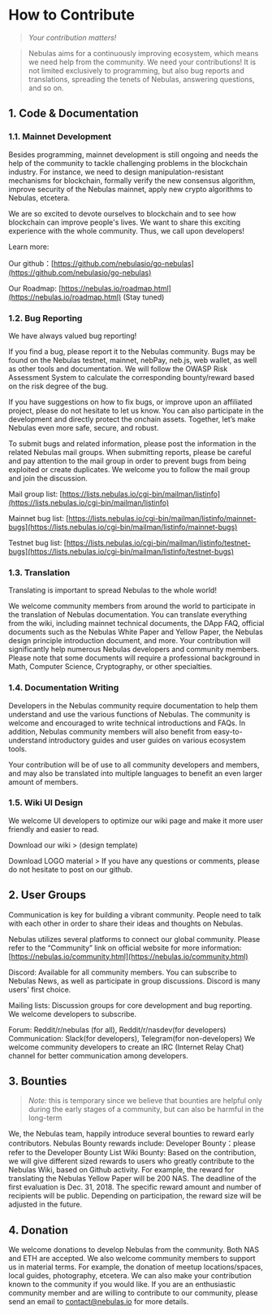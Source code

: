 # How to Contribute
> *Your contribution matters!*

> Nebulas aims for a continuously improving ecosystem, which means we need help from the community. We need your contributions! It is not limited exclusively to programming, but also bug reports and translations, spreading the tenets of Nebulas, answering questions, and so on.

## 1. Code & Documentation
### 1.1. Mainnet Development
<!--Nebulas mainnet development is the most important and challenging portion of Nebulas technical development. -->
Besides programming, mainnet development is still ongoing and needs the help of the community to tackle challenging problems in the blockchain industry. For instance, we need to
design manipulation-resistant mechanisms for blockchain, formally verify the
new consensus algorithm, improve security of the Nebulas mainnet, apply new
crypto algorithms to Nebulas, etcetera.

We are so excited to devote ourselves to blockchain and to see how blockchain
can improve people's lives. We want to share this exciting experience with
the whole community. Thus, we call upon developers!

Learn more:

Our github：[https://github.com/nebulasio/go-nebulas](https://github.com/nebulasio/go-nebulas)

Our Roadmap: [https://nebulas.io/roadmap.html](https://nebulas.io/roadmap.html) (Stay tuned)

### 1.2. Bug Reporting
We have always valued bug reporting!

If you find a bug, please report it to the Nebulas community. Bugs may be found on the Nebulas testnet, mainnet, nebPay, neb.js, web wallet, as well as other tools and documentation. We will follow the OWASP Risk Assessment System to calculate the corresponding bounty/reward based on the risk degree of the bug.

<!--Every time we launch a new function, we will first deploy it on our testnet. Currently, we have launched our first new function on the Nebulas testnet and everyone is welcome to try it, report any bugs discovered and receive the corresponding reward. The first of many new functions in public beta on the testnet is the inter-contract function.-->
If you have suggestions on how to fix bugs, or improve upon an affiliated project, please do not hesitate to let us know. You can also participate in the development and directly protect the onchain assets. Together, let’s make Nebulas even more safe, secure, and robust.

To submit bugs and related information, please post the information in the related Nebulas mail groups. When submitting reports, please be careful and pay attention to the mail group in order to prevent bugs from being exploited or create duplicates. We welcome you to follow the mail group and join the discussion.

Mail group list: [https://lists.nebulas.io/cgi-bin/mailman/listinfo](https://lists.nebulas.io/cgi-bin/mailman/listinfo)

Mainnet bug list: [https://lists.nebulas.io/cgi-bin/mailman/listinfo/mainnet-bugs](https://lists.nebulas.io/cgi-bin/mailman/listinfo/mainnet-bugs)

Testnet bug list: [https://lists.nebulas.io/cgi-bin/mailman/listinfo/testnet-bugs](https://lists.nebulas.io/cgi-bin/mailman/listinfo/testnet-bugs)

### 1.3.   Translation
Translating is important to spread Nebulas to the whole world!


We welcome community members from around the world to participate in the translation of Nebulas documentation. You can translate everything from the wiki, including mainnet technical documents, the DApp FAQ, official documents such as the Nebulas White Paper and Yellow Paper, the Nebulas design principle introduction document, and more. Your contribution will significantly help numerous Nebulas developers and community members.
Please note that some documents will require a professional background in Math, Computer Science, Cryptography, or other specialties.

### 1.4.  Documentation Writing
Developers in the Nebulas community require documentation to help them understand and use the various functions of Nebulas. The community is welcome and encouraged to write technical introductions and FAQs.
In addition, Nebulas community members will also benefit from easy-to-understand introductory guides and user guides on various ecosystem tools.

Your contribution will be of use to all community developers and members, and may also be translated into multiple languages to benefit an even larger amount of members.

### 1.5. Wiki UI Design
We welcome UI developers to optimize our wiki page and make it more user friendly and easier to read.

Download our wiki > (design template)

Download LOGO material >
If you have any questions or comments, please do not hesitate to post on our github.

## 2. User Groups
Communication is key for building a vibrant community. People need to talk with each
other in order to share their ideas and thoughts on Nebulas.


Nebulas utilizes several platforms to connect our global community. Please refer to the “Community” link on official website for more information: [https://nebulas.io/community.html](https://nebulas.io/community.html)

Discord: Available for all community members. You can subscribe to Nebulas News, as well as participate in group discussions. Discord is many users' first choice.

Mailing lists: Discussion groups for core development and bug reporting. We welcome developers to subscribe.

Forum: Reddit/r/nebulas (for all), Reddit/r/nasdev(for developers)
Communication: Slack(for developers), Telegram(for non-developers)
We welcome community developers to create an IRC (Internet Relay Chat) channel for better communication among developers.

## 3. Bounties
> *Note:* this is temporary since we believe that bounties are helpful only during the
> early stages of a community, but can also be harmful in the long-term

We, the Nebulas team, happily introduce several bounties to reward early
contributors.
Nebulas Bounty rewards include:
Developer Bounty：please refer to the Developer Bounty List
Wiki Bounty: Based on the contribution, we will give different sized rewards to users who greatly contribute to the Nebulas Wiki, based on Github activity. For example, the reward for translating the Nebulas Yellow Paper will be 200 NAS. The deadline of the first evaluation is Dec. 31, 2018. The specific reward amount and number of recipients will be public. Depending on participation, the reward size will be adjusted in the future.

## 4. Donation
We welcome donations to develop Nebulas from the community. Both NAS and ETH are accepted. We also welcome community members to support us in material terms. For example, the donation of meetup locations/spaces, local guides, photography, etcetera. We can also make your contribution known to the community if you would like. If you are an enthusiastic community member and are willing to contribute to our community, please send an email to contact@nebulas.io for more details.

